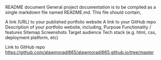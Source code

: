README document
General project documentation is to be compiled as a single markdown file named README.md. This file should contain,

A link (URL) to your published portfolio website
A link to your GitHub repo
Description of your portfolio website, including,
Purpose
Functionality / features
Sitemap
Screenshots
Target audience
Tech stack (e.g. html, css, deployment platform, etc)

Link to GitHub repo
https://github.com/alawmoradi665/alawmoradi665.github.io/tree/master

